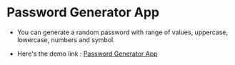# Password Generator App

  - You can generate a random password with range of values, uppercase, lowercase, numbers and symbol.

 - Here's the demo link : [Password Generator App](https://jinshin19.github.io/password-generator-app/)
